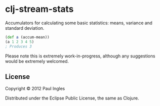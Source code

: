 # clj-stream-stats

Accumulators for calculating some basic statistics: means, variance and standard deviation.

```clojure
(def a (accum-mean))
(a 1 2 3 4 5)
; Produces 3
```

Please note this is extremely work-in-progress, although any suggestions would be extremely welcomed.


## License

Copyright &copy; 2012 Paul Ingles

Distributed under the Eclipse Public License, the same as Clojure.
